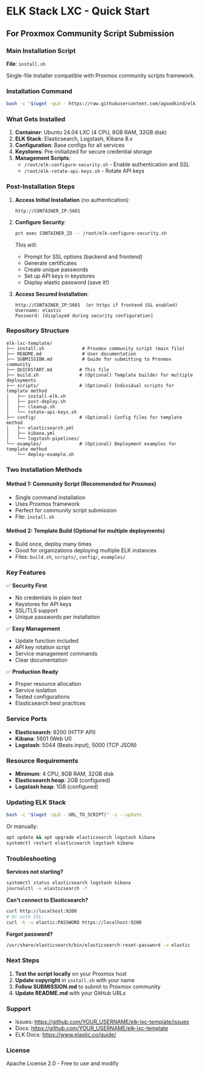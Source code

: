 # ELK Stack LXC - Quick Start

## For Proxmox Community Script Submission

### Main Installation Script

**File**: `install.sh`

Single-file installer compatible with Proxmox community scripts framework.

### Installation Command

```bash
bash -c "$(wget -qLO - https://raw.githubusercontent.com/agoodkind/elk-lxc-template/main/install.sh)"
```

### What Gets Installed

1. **Container**: Ubuntu 24.04 LXC (4 CPU, 8GB RAM, 32GB disk)
2. **ELK Stack**: Elasticsearch, Logstash, Kibana 8.x
3. **Configuration**: Base configs for all services
4. **Keystores**: Pre-initialized for secure credential storage
5. **Management Scripts**:
   - `/root/elk-configure-security.sh` - Enable authentication and SSL
   - `/root/elk-rotate-api-keys.sh` - Rotate API keys

### Post-Installation Steps

1. **Access Initial Installation** (no authentication):
   ```
   http://CONTAINER_IP:5601
   ```

2. **Configure Security**:
   ```bash
   pct exec CONTAINER_ID -- /root/elk-configure-security.sh
   ```
   
   This will:
   - Prompt for SSL options (backend and frontend)
   - Generate certificates
   - Create unique passwords
   - Set up API keys in keystores
   - Display elastic password (save it!)

3. **Access Secured Installation**:
   ```
   http://CONTAINER_IP:5601  (or https if frontend SSL enabled)
   Username: elastic
   Password: [displayed during security configuration]
   ```

### Repository Structure

```
elk-lxc-template/
├── install.sh              # Proxmox community script (main file)
├── README.md               # User documentation
├── SUBMISSION.md           # Guide for submitting to Proxmox community
├── QUICKSTART.md          # This file
├── build.sh               # (Optional) Template builder for multiple deployments
├── scripts/               # (Optional) Individual scripts for template method
│   ├── install-elk.sh
│   ├── post-deploy.sh
│   ├── cleanup.sh
│   └── rotate-api-keys.sh
├── config/                # (Optional) Config files for template method
│   ├── elasticsearch.yml
│   ├── kibana.yml
│   └── logstash-pipelines/
└── examples/              # (Optional) Deployment examples for template method
    └── deploy-example.sh
```

### Two Installation Methods

#### Method 1: Community Script (Recommended for Proxmox)
- Single command installation
- Uses Proxmox framework
- Perfect for community script submission
- File: `install.sh`

#### Method 2: Template Build (Optional for multiple deployments)
- Build once, deploy many times
- Good for organizations deploying multiple ELK instances
- Files: `build.sh`, `scripts/`, `config/`, `examples/`

### Key Features

✅ **Security First**
- No credentials in plain text
- Keystores for API keys
- SSL/TLS support
- Unique passwords per installation

✅ **Easy Management**
- Update function included
- API key rotation script
- Service management commands
- Clear documentation

✅ **Production Ready**
- Proper resource allocation
- Service isolation
- Tested configurations
- Elasticsearch best practices

### Service Ports

- **Elasticsearch**: 9200 (HTTP API)
- **Kibana**: 5601 (Web UI)
- **Logstash**: 5044 (Beats input), 5000 (TCP JSON)

### Resource Requirements

- **Minimum**: 4 CPU, 8GB RAM, 32GB disk
- **Elasticsearch heap**: 2GB (configured)
- **Logstash heap**: 1GB (configured)

### Updating ELK Stack

```bash
bash -c "$(wget -qLO - URL_TO_SCRIPT)" -s --update
```

Or manually:
```bash
apt update && apt upgrade elasticsearch logstash kibana
systemctl restart elasticsearch logstash kibana
```

### Troubleshooting

**Services not starting?**
```bash
systemctl status elasticsearch logstash kibana
journalctl -u elasticsearch -f
```

**Can't connect to Elasticsearch?**
```bash
curl http://localhost:9200
# Or with SSL:
curl -k -u elastic:PASSWORD https://localhost:9200
```

**Forgot password?**
```bash
/usr/share/elasticsearch/bin/elasticsearch-reset-password -u elastic
```

### Next Steps

1. **Test the script locally** on your Proxmox host
2. **Update copyright** in `install.sh` with your name
3. **Follow SUBMISSION.md** to submit to Proxmox community
4. **Update README.md** with your GitHub URLs

### Support

- Issues: https://github.com/YOUR_USERNAME/elk-lxc-template/issues
- Docs: https://github.com/YOUR_USERNAME/elk-lxc-template
- ELK Docs: https://www.elastic.co/guide/

### License

Apache License 2.0 - Free to use and modify

